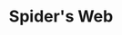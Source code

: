 ---
title: Spider's Web
year: 1961
opening_date: 1961-04-14
closing_date: 1961-04-22
layout: productions
image:
image_caption:
image_credit:
playbill:
category:
Theatre: Theatre Jacksonville
Venue: Little Theatre
cast:
  Sir Rowland Delahaye: Frank Ridge
  Hugo Birch: Elmo Lehman
  Jeremy Warrender: Willard Berdit
  Clarissa Hailsham-Brown: Thelma Mayeron
  Pippa Hailsham-Brown: Jennifer Clinard
  Mildred Peake: Bunni Thornhill
  Elgin: Morris Douceck
  Oliver Costello: Art Logan
  Henry Hailsham-Brown: Edward Allen Heist
  Inspector Lord: Roby Robson
  Constable Jones: Charles Cleghorn, Jr.

crew:
  Director: Maurice Geoffrey
  Stage Manager: Jack Evans
  Book-Holder: Jean Charles
  Lighting: 
    - Jack Broughton
    - Ellen Black
    - Don Simmons
  Sound Effects : 
    - Charles Brock
    - Marge Rocca
    - Jack Evans
  Properties: 
    - Helen Cochran
    - Gayle Swymer
    - Peggy Miller
    - Marge Rocca
    - Galdys Dale
    - Betty Foran
    - Esther Barnes
  Wardrobe: Mrs. Agatha Norvell
  Make-Up: 
    - Lynn Perry
    - Anna Chaisson
    - Ellen Black
    - Mary Lee Scrimger
  Scenery: 
    - Frank Ridge
    - Peggy Miller
    - Helen Cochran
    - Deborah Rucker
    - Jean Charles
    - Gayle Swymer
    - Paul Galloway
    - Roby Robson
    - Willard Berdit
    - Elmo Lehman
    - Tom Thornhill
    - Dan Simpson
    - Art Logan
    - Thelma Mayeron
    - Bunni Thornhill
    - Ed Heist, Jr.
    - Don Simmons
    - Charles Brock
    - Jack Evans
external_links:
---